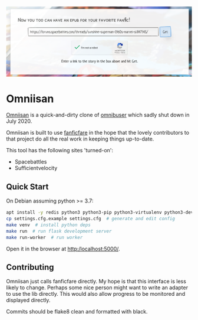 ![header image](https://raw.githubusercontent.com/thisisreallyfrustrating/omniisan/master/readme-header.png)

# Omniisan

[Omniisan](https://omniisan.com/) is a quick-and-dirty clone of
[omnibuser](http://www.omnibuser.com/) which sadly shut down in July
2020.

Omniisan is built to use
[fanficfare](https://github.com/JimmXinu/FanFicFare) in the hope that
the lovely contributors to that project do all the real work in
keeping things up-to-date.

This tool has the following sites 'turned-on':

- Spacebattles
- Sufficientvelocity

## Quick Start

On Debian assuming python >= 3.7:
```bash
apt install -y redis python3 python3-pip python3-virtualenv python3-dev build-essential  # Install system dependencies
cp settings.cfg.example settings.cfg  # generate and edit config
make venv  # install python deps
make run  # run flask development server
make run-worker  # run worker
```
Open it in the browser at [http:/localhost:5000/](http://localhost:5000/).

## Contributing

Omniisan just calls fanficfare directly. My hope is that this
interface is less likely to change. Perhaps some nice person might
want to write an adapter to use the lib directly. This would also allow progress to be monitored and displayed directly.

Commits should be flake8 clean and formatted with black.
